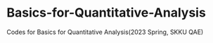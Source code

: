 # Basics-for-Quantitative-Analysis
Codes for Basics for Quantitative Analysis(2023 Spring, SKKU QAE)
